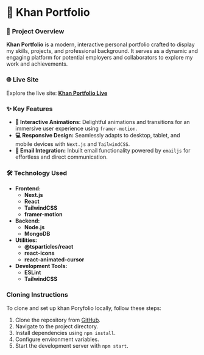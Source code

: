 # 🚀 **Khan Portfolio**

### 📜 **Project Overview**

**Khan Portfolio** is a modern, interactive personal portfolio crafted to display my skills, projects, and professional background. It serves as a dynamic and engaging platform for potential employers and collaborators to explore my work and achievements.

### 🌐 **Live Site**

Explore the live site: [**Khan Portfolio Live**](https://khan-delta.vercel.app)

### ✨ **Key Features**

- **🎨 Interactive Animations:** Delightful animations and transitions for an immersive user experience using `framer-motion`.
- **💻 Responsive Design:** Seamlessly adapts to desktop, tablet, and mobile devices with `Next.js` and `TailwindCSS`.
- **📧 Email Integration:** Inbuilt email functionality powered by `emailjs` for effortless and direct communication.

### 🛠️ **Technology Used**

- **Frontend:** 
  - **Next.js**
  - **React**
  - **TailwindCSS**
  - **framer-motion**
- **Backend:** 
  - **Node.js**
  - **MongoDB**
- **Utilities:** 
  - **@tsparticles/react**
  - **react-icons**
  - **react-animated-cursor**
- **Development Tools:** 
  - **ESLint**
  - **TailwindCSS**

### Cloning Instructions

To clone and set up khan Poryfolio locally, follow these steps:

1. Clone the repository from [GitHub](https://github.com/ARAFAT05426/KHAN.git).
2. Navigate to the project directory.
3. Install dependencies using `npm install`.
4. Configure environment variables.
5. Start the development server with `npm start`.

